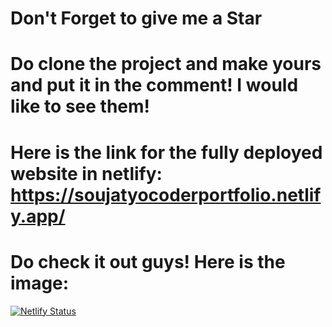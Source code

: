 # Don't Forget to give me a Star

# Do clone the project and make yours and put it in the comment! I would like to see them!

# Here is the link for the fully deployed website in netlify: https://soujatyocoderportfolio.netlify.app/

# Do check it out guys! Here is the image:

[![Netlify Status](https://api.netlify.com/api/v1/badges/c9c45523-4878-46d4-942b-65b28830a7c9/deploy-status)](https://app.netlify.com/sites/soujatyocoderportfolio/deploys)
